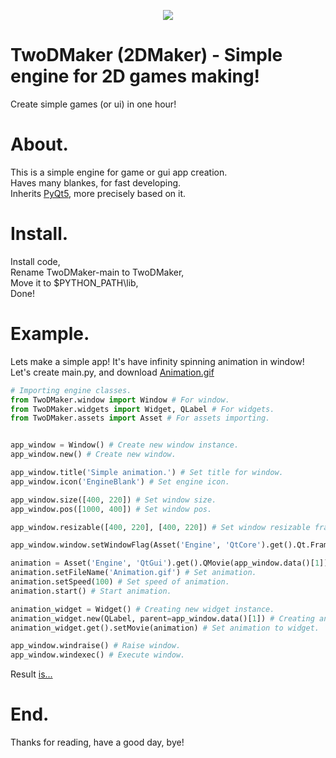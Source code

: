 <p align="center"><img src="https://user-images.githubusercontent.com/94743980/147131413-1a22c60d-e875-45ac-a63a-1854fcf64baa.png"></p>

# TwoDMaker (2DMaker) - Simple engine for 2D games making!
Create simple games (or ui) in one hour!

# About.
This is a simple engine for game or gui app creation.<br>
Haves many blankes, for fast developing.<br>
Inherits <a href="https://riverbankcomputing.com/software/pyqt/">PyQt5</a>, more precisely based on it.<br>

# Install.
Install code,<br>
Rename TwoDMaker-main to TwoDMaker,<br>
Move it to $PYTHON_PATH\lib\,<br>
Done!

# Example.
Lets make a simple app!
It's have infinity spinning animation in window!
Let's create main.py, and download <a href="https://i.gifer.com/XPFZ.gif">Animation.gif</a>

```python
# Importing engine classes.
from TwoDMaker.window import Window # For window.
from TwoDMaker.widgets import Widget, QLabel # For widgets.
from TwoDMaker.assets import Asset # For assets importing.


app_window = Window() # Create new window instance.
app_window.new() # Create new window.

app_window.title('Simple animation.') # Set title for window.
app_window.icon('EngineBlank') # Set engine icon.

app_window.size([400, 220]) # Set window size.
app_window.pos([1000, 400]) # Set window pos.

app_window.resizable([400, 220], [400, 220]) # Set window resizable frames.

app_window.window.setWindowFlag(Asset('Engine', 'QtCore').get().Qt.FramelessWindowHint, True) # Remove window hat.

animation = Asset('Engine', 'QtGui').get().QMovie(app_window.data()[1]) # Import movies class.
animation.setFileName('Animation.gif') # Set animation.
animation.setSpeed(100) # Set speed of animation.
animation.start() # Start animation.

animation_widget = Widget() # Creating new widget instance.
animation_widget.new(QLabel, parent=app_window.data()[1]) # Creating animation, but this anyway widget.
animation_widget.get().setMovie(animation) # Set animation to widget.

app_window.windraise() # Raise window.
app_window.windexec() # Execute window.

```

Result <a href="https://drive.google.com/file/d/196RAtbqFKqXR8rcnAubkFO32FElgoIaY/view?usp=sharing">is...</a>

# End.
Thanks for reading, have a good day, bye!
